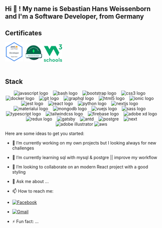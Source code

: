 <h2 align="left">Hi 👋 ! My name is Sebastian Hans Weissenborn and I'm a Software Developer, from Germany</h2>

## Certificates

<div align="" style="margin-bottom: 50px;">
<img src="/aws.png" alt="AWS Associate Developer Certification" width="60px">
<img src="/mongo-db.png" alt="Self-Managed Database Admin from MongoDB" width="60px">
<img  src="/w3.png" alt="W3Schools" width="60px" style="margin-right: 15px;" >
</div>

## Stack

<div align="center">
  <img src="https://cdn.jsdelivr.net/gh/devicons/devicon/icons/javascript/javascript-original.svg" height="32" alt="javascript logo"  />
  <img width="8" />
  <img src="https://cdn.jsdelivr.net/gh/devicons/devicon/icons/bash/bash-original.svg" height="32" alt="bash logo"  />
  <img width="8" />
  <img src="https://cdn.jsdelivr.net/gh/devicons/devicon/icons/bootstrap/bootstrap-original.svg" height="32" alt="bootstrap logo"  />
  <img width="8" />
  <img src="https://cdn.jsdelivr.net/gh/devicons/devicon/icons/css3/css3-original.svg" height="32" alt="css3 logo"  />
  <img width="8" />
  <img src="https://cdn.jsdelivr.net/gh/devicons/devicon/icons/docker/docker-plain.svg" height="32" alt="docker logo"  />
  <img width="8" />
  <img src="https://cdn.jsdelivr.net/gh/devicons/devicon/icons/git/git-original.svg" height="32" alt="git logo"  />
  <img width="8" />
  <img src="https://cdn.jsdelivr.net/gh/devicons/devicon/icons/graphql/graphql-plain.svg" height="32" alt="graphql logo"  />
  <img width="8" />
  <img src="https://cdn.jsdelivr.net/gh/devicons/devicon/icons/html5/html5-original.svg" height="32" alt="html5 logo"  />
  <img width="8" />
  <img src="https://cdn.jsdelivr.net/gh/devicons/devicon/icons/ionic/ionic-original.svg" height="32" alt="ionic logo"  />
  <img width="8" />
  <img src="https://cdn.jsdelivr.net/gh/devicons/devicon/icons/jest/jest-plain.svg" height="32" alt="jest logo"  />
  <img width="8" />
  <img src="https://cdn.jsdelivr.net/gh/devicons/devicon/icons/react/react-original.svg" height="32" alt="react logo"  />
  <img width="8" />
  <img src="https://cdn.jsdelivr.net/gh/devicons/devicon/icons/python/python-original.svg" height="32" alt="python logo"  />
  <img width="8" />
  <img src="https://cdn.jsdelivr.net/gh/devicons/devicon/icons/nextjs/nextjs-original.svg" height="32" alt="nextjs logo"  />
  <img width="8" />
  <img src="https://cdn.jsdelivr.net/gh/devicons/devicon/icons/materialui/materialui-original.svg" height="32" alt="materialui logo"  />
  <img width="8" />
  <img src="https://cdn.jsdelivr.net/gh/devicons/devicon/icons/mongodb/mongodb-original.svg" height="32" alt="mongodb logo"  />
  <img width="8" />
  <img src="https://cdn.jsdelivr.net/gh/devicons/devicon/icons/vuejs/vuejs-original.svg" height="32" alt="vuejs logo"  />
  <img width="8" />
  <img src="https://cdn.jsdelivr.net/gh/devicons/devicon/icons/sass/sass-original.svg" height="32" alt="sass logo"  />
  <img width="8" />
  <img src="https://cdn.jsdelivr.net/gh/devicons/devicon/icons/typescript/typescript-original.svg" height="32" alt="typescript logo"  />
  <img width="8" />
  <img src="https://cdn.jsdelivr.net/gh/devicons/devicon/icons/tailwindcss/tailwindcss-plain.svg" height="32" alt="tailwindcss logo"  />
  <img width="8" />
  <img src="https://www.svgrepo.com/show/353735/firebase.svg" height="32" alt="firebase logo"  />
  <img width="8" />
  <img src="https://upload.wikimedia.org/wikipedia/commons/thumb/c/c2/Adobe_XD_CC_icon.svg/2101px-Adobe_XD_CC_icon.svg.png" height="32" alt="adobe xd logo"  />
  <img width="8" />
  <img src="https://cdn.jsdelivr.net/gh/devicons/devicon/icons/redux/redux-original.svg" height="32" alt="redux logo"  />
  <img width="8" />
  <img src="https://www.svgrepo.com/show/306084/gatsby.svg" height="32" alt="gatsby"  />
  <img width="8" />
  <img src="https://www.svgrepo.com/show/332221/ant-design.svg" height="32" alt="antd"  />
  <img width="8" />
  <img src="https://upload.wikimedia.org/wikipedia/commons/thumb/2/29/Postgresql_elephant.svg/993px-Postgresql_elephant.svg.png" height="32" alt="postgre"  />
  <img width="8" />
  <img src="https://static-00.iconduck.com/assets.00/nextjs-icon-512x512-11yvtwzn.png" height="32" alt="next"  />
  <img width="8" />
  <img src="https://upload.wikimedia.org/wikipedia/commons/thumb/f/fb/Adobe_Illustrator_CC_icon.svg/1051px-Adobe_Illustrator_CC_icon.svg.png" height="32" alt="adobe illustrator"  />
  <img src="https://upload.wikimedia.org/wikipedia/commons/thumb/9/93/Amazon_Web_Services_Logo.svg/1024px-Amazon_Web_Services_Logo.svg.png" height="32" alt="aws"  />
</div>



Here are some ideas to get you started:

- 🔭 I’m currently working on my own projects but I looking always for new challenges
- 🌱 I’m currently learning sql with mysql & postgre || improve my workflow
- 👯 I’m looking to collaborate on an modern React project with a good styling
- 💬 Ask me about ...
- 📫 How to reach me: 


- [![Facebook](https://img.shields.io/badge/Facebook-1877f2?style=for-the-badge&logo=facebook&logoColor=white)](https://www.facebook.com/yourfacebookprofile)
- [![Gmail](https://img.shields.io/badge/Gmail-red?style=for-the-badge&logo=gmail&logoColor=white)](mailto:youremail@gmail.com)

- ⚡ Fun fact: ...

